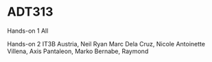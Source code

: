 # ADT313
Hands-on 1
All

Hands-on 2
IT3B
Austria, Neil Ryan Marc
Dela Cruz, Nicole Antoinette
Villena, Axis
Pantaleon, Marko
Bernabe, Raymond
